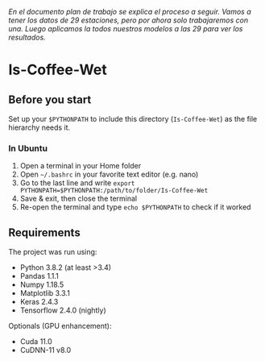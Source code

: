 _En el documento plan de trabajo se explica el proceso a seguir. Vamos a tener los datos de 29 estaciones, pero por ahora solo trabajaremos con una. 
Luego aplicamos la todos nuestros modelos a las 29 para ver los resultados._

# Is-Coffee-Wet

## Before you start

Set up your `$PYTHONPATH` to include this directory (`Is-Coffee-Wet`) as
the file hierarchy needs it.

### In Ubuntu
1. Open a terminal in your Home folder
2. Open `~/.bashrc` in your favorite text editor (e.g. nano)
3. Go to the last line and write `export PYTHONPATH=$PYTHONPATH:/path/to/folder/Is-Coffee-Wet`
4. Save & exit, then close the terminal
5. Re-open the terminal and type `echo $PYTHONPATH` to check if it worked

## Requirements

The project was run using:

- Python 3.8.2 (at least >3.4)
- Pandas 1.1.1
- Numpy 1.18.5
- Matplotlib 3.3.1
- Keras 2.4.3
- Tensorflow 2.4.0 (nightly)

Optionals (GPU enhancement):

- Cuda 11.0
- CuDNN-11 v8.0
